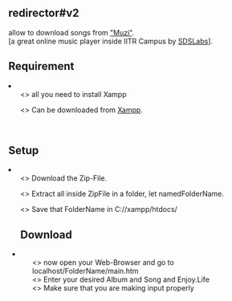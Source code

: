 <h2>redirector#v2</h2> allow to download songs from <a href="http://sdslabs.co.in/muzi/">"Muzi"</a>.<br>
[a great online music player inside IITR Campus by <a href="http://sdslabs.co.in/home/">SDSLabs</a>].<br>
<h2>Requirement</h2>
 <li>
  <ul><> all you need to install Xampp</ul>
  <ul><> Can be downloaded from <a href="www.apachefriends.org/en/xampp.html">Xampp</a>.</ul>
 </li>
<br>
<h2>Setup</h2>
 <li>
  <ul><> Download the Zip-File.</ul>
  <ul><> Extract all inside ZipFile in a folder, let named<span>FolderName.</span></ul>
  <ul><> Save that <span>FolderName</span> in <span>C://xampp/htdocs/</span>
 </li>
<br>
<h2>Download</h2>
 <li>
  <ul><> now open your Web-Browser and go to localhost/<span>FolderName</span>/main.htm</ul>
  <ul><> Enter your desired Album and Song and Enjoy.Life</ul>
  <ul><> Make sure that you are making input properly</ul>
 </li>
